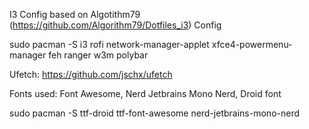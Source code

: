 I3 Config based on Algotithm79 (https://github.com/Algorithm79/Dotfiles_i3) Config

sudo pacman -S i3 rofi network-manager-applet xfce4-powermenu-manager feh ranger w3m polybar

Ufetch: https://github.com/jschx/ufetch

Fonts used: Font Awesome, Nerd Jetbrains Mono Nerd, Droid font

sudo pacman -S ttf-droid ttf-font-awesome nerd-jetbrains-mono-nerd

